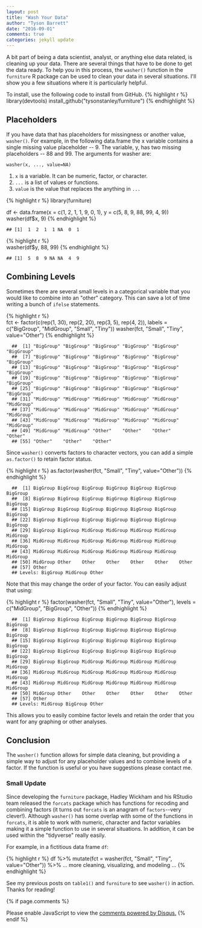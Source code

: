 ```yaml
---
layout: post
title: "Wash Your Data"
author: "Tyson Barrett"
date: "2016-09-01"
comments: true
categories: jekyll update
---
```


A bit part of being a data scientist, analyst, or anything else data related, is cleaning up your data. There are several things that have to be done to get the data ready. To help you in this process, the `washer()` function in the `furniture` R package can be used to clean your data in several situations. I'll show you a few situations
where it is particularly helpful.

To install, use the following code to install from GitHub.
{% highlight r %}
library(devtools)
install_github("tysonstanley/furniture")
{% endhighlight %}

## Placeholders

If you have data that has placeholders for missingness or another value,
`washer()`. For example, in the following data.frame the x variable
contains a single missing value placeholder -- 9. The variable, y, has
two missing placeholders -- 88 and 99. The arguments for washer are:

`washer(x, ..., value=NA)`

1.  `x` is a variable. It can be numeric, factor, or character.
2.  `...` is a list of values or functions.
3.  `value` is the value that replaces the anything in `...`


{% highlight r %}
library(furniture)

df <- data.frame(x = c(1, 2, 1, 1, 9, 0, 1), 
                 y = c(5, 8, 9, 88, 99, 4, 9))
washer(df$x, 9)
{% endhighlight %}
```
## [1]  1  2  1  1 NA  0  1
```
{% highlight r %}  
washer(df$y, 88, 99)
{% endhighlight %}
```
## [1]  5  8  9 NA NA  4  9
```
## Combining Levels

Sometimes there are several small levels in a categorical variable that
you would like to combine into an "other" category. This can save a lot
of time writing a bunch of `ifelse` statements.

{% highlight r %}  
fct <- factor(c(rep(1, 30), rep(2, 20), rep(3, 5), rep(4, 2)), 
              labels = c("BigGroup", "MidGroup", "Small", "Tiny"))
washer(fct, "Small", "Tiny", value="Other")
{% endhighlight %}
```
  ##  [1] "BigGroup" "BigGroup" "BigGroup" "BigGroup" "BigGroup" "BigGroup"
  ##  [7] "BigGroup" "BigGroup" "BigGroup" "BigGroup" "BigGroup" "BigGroup"
  ## [13] "BigGroup" "BigGroup" "BigGroup" "BigGroup" "BigGroup" "BigGroup"
  ## [19] "BigGroup" "BigGroup" "BigGroup" "BigGroup" "BigGroup" "BigGroup"
  ## [25] "BigGroup" "BigGroup" "BigGroup" "BigGroup" "BigGroup" "BigGroup"
  ## [31] "MidGroup" "MidGroup" "MidGroup" "MidGroup" "MidGroup" "MidGroup"
  ## [37] "MidGroup" "MidGroup" "MidGroup" "MidGroup" "MidGroup" "MidGroup"
  ## [43] "MidGroup" "MidGroup" "MidGroup" "MidGroup" "MidGroup" "MidGroup"
  ## [49] "MidGroup" "MidGroup" "Other"    "Other"    "Other"    "Other"   
  ## [55] "Other"    "Other"    "Other"
```

Since `washer()` converts factors to character vectors, you can add a
simple `as.factor()` to retain factor status.

{% highlight r %}
as.factor(washer(fct, "Small", "Tiny", value="Other"))
{% endhighlight %}
```
  ##  [1] BigGroup BigGroup BigGroup BigGroup BigGroup BigGroup BigGroup
  ##  [8] BigGroup BigGroup BigGroup BigGroup BigGroup BigGroup BigGroup
  ## [15] BigGroup BigGroup BigGroup BigGroup BigGroup BigGroup BigGroup
  ## [22] BigGroup BigGroup BigGroup BigGroup BigGroup BigGroup BigGroup
  ## [29] BigGroup BigGroup MidGroup MidGroup MidGroup MidGroup MidGroup
  ## [36] MidGroup MidGroup MidGroup MidGroup MidGroup MidGroup MidGroup
  ## [43] MidGroup MidGroup MidGroup MidGroup MidGroup MidGroup MidGroup
  ## [50] MidGroup Other    Other    Other    Other    Other    Other   
  ## [57] Other   
  ## Levels: BigGroup MidGroup Other
```

Note that this may change the order of your factor. You can easily adjust that using:

{% highlight r %}
factor(washer(fct, "Small", "Tiny", value="Other"), 
       levels = c("MidGroup", "BigGroup", "Other"))
{% endhighlight %}
```
  ##  [1] BigGroup BigGroup BigGroup BigGroup BigGroup BigGroup BigGroup
  ##  [8] BigGroup BigGroup BigGroup BigGroup BigGroup BigGroup BigGroup
  ## [15] BigGroup BigGroup BigGroup BigGroup BigGroup BigGroup BigGroup
  ## [22] BigGroup BigGroup BigGroup BigGroup BigGroup BigGroup BigGroup
  ## [29] BigGroup BigGroup MidGroup MidGroup MidGroup MidGroup MidGroup
  ## [36] MidGroup MidGroup MidGroup MidGroup MidGroup MidGroup MidGroup
  ## [43] MidGroup MidGroup MidGroup MidGroup MidGroup MidGroup MidGroup
  ## [50] MidGroup Other    Other    Other    Other    Other    Other   
  ## [57] Other   
  ## Levels: MidGroup BigGroup Other
```

This allows you to easily combine factor levels and retain the order that you want for any graphing or other analyses.

## Conclusion

The `washer()` function allows for simple data cleaning, but providing a simple way to adjust for any placeholder values and to combine levels of a factor. If the function is useful or you have suggestions please contact me.

### Small Update

Since developing the `furniture` package, Hadley Wickham and his RStudio team released the `forcats` package which has functions for recoding and combining factors (it turns out `forcats` is an anagram of `factors`--very clever!). Although `washer()` has some overlap with some of the functions in `forcats`, it is able to work with numeric, character and factor variables making it a simple function to use in several situations. In addition, it can be used within the "tidyverse" really easily.

For example, in a fictitious data frame `df`:

{% highlight r %}
df %>% 
  mutate(fct = washer(fct, "Small", "Tiny", value="Other")) %>%
  ... more cleaning, visualizing, and modeling ...
{% endhighlight %}

See my previous posts on `table1()` and `furniture` to see `washer()` in action. Thanks for reading!


{% if page.comments %} 
<div id="disqus_thread"></div>
<script>
    /**
     *  RECOMMENDED CONFIGURATION VARIABLES: EDIT AND UNCOMMENT THE SECTION BELOW TO INSERT DYNAMIC VALUES FROM YOUR PLATFORM OR CMS.
     *  LEARN WHY DEFINING THESE VARIABLES IS IMPORTANT: https://disqus.com/admin/universalcode/#configuration-variables
     */
    /*
    var disqus_config = function () {
        this.page.url = page.url;  // Replace PAGE_URL with your page's canonical URL variable
        this.page.identifier = page.identifer; // Replace PAGE_IDENTIFIER with your page's unique identifier variable
    };
    */
    (function() {  // DON'T EDIT BELOW THIS LINE
        var d = document, s = d.createElement('script');
        
        s.src = '//tysonstanley.disqus.com/embed.js';
        
        s.setAttribute('data-timestamp', +new Date());
        (d.head || d.body).appendChild(s);
    })();
</script>
<noscript>Please enable JavaScript to view the <a href="https://disqus.com/?ref_noscript" rel="nofollow">comments powered by Disqus.</a></noscript>
{% endif %}

